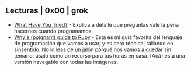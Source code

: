 ## Lecturas | 0x00 | grok

- [What Have You Tried?](http://whathaveyoutried.com/) - Explica a detalle qué preguntas vale la pena hacernos cuando programamos.
- [Why's (poignant) guide to Ruby](http://www.rubyinside.com/media/poignant-guide.pdf) - Esta es mi guía favorita del lenguaje de programación que vamos a usar, y es cero técnica, rallando en sinsentido. No lo leas de un jalón porqué nos vamos a quedar sin temario, úsalo como un recurso para tus horas en casa. [Acá] está una versión navegable con todas las imágenes.
